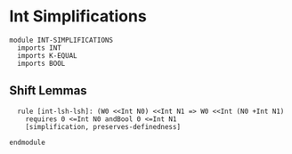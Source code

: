 # Int Simplifications

```k
module INT-SIMPLIFICATIONS
  imports INT
  imports K-EQUAL
  imports BOOL
```

## Shift Lemmas

```k
  rule [int-lsh-lsh]: (W0 <<Int N0) <<Int N1 => W0 <<Int (N0 +Int N1)
    requires 0 <=Int N0 andBool 0 <=Int N1
    [simplification, preserves-definedness]
```

```k
endmodule
```
